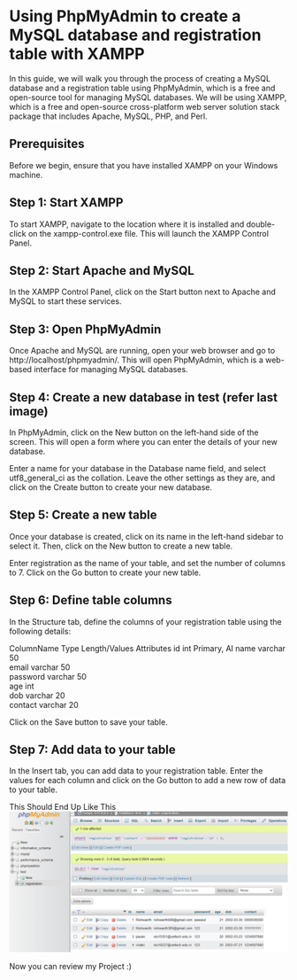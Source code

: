 <h1>Using PhpMyAdmin to create a MySQL database and registration table with XAMPP</h1>
In this guide, we will walk you through the process of creating a MySQL database and a registration table using PhpMyAdmin, which is a free and open-source tool for managing MySQL databases. We will be using XAMPP, which is a free and open-source cross-platform web server solution stack package that includes Apache, MySQL, PHP, and Perl.

<h2>Prerequisites</h2>
Before we begin, ensure that you have installed XAMPP on your Windows machine.

<h2>Step 1: Start XAMPP</h2>
To start XAMPP, navigate to the location where it is installed and double-click on the xampp-control.exe file. This will launch the XAMPP Control Panel.

<h2>Step 2: Start Apache and MySQL</h2>
In the XAMPP Control Panel, click on the Start button next to Apache and MySQL to start these services.

<h2>Step 3: Open PhpMyAdmin</h2>
Once Apache and MySQL are running, open your web browser and go to http://localhost/phpmyadmin/. This will open PhpMyAdmin, which is a web-based interface for managing MySQL databases.

<h2>Step 4: Create a new database in test (refer last image)</h2>
In PhpMyAdmin, click on the New button on the left-hand side of the screen. This will open a form where you can enter the details of your new database.

Enter a name for your database in the Database name field, and select utf8_general_ci as the collation. Leave the other settings as they are, and click on the Create button to create your new database.

<h2>Step 5: Create a new table</h2>
Once your database is created, click on its name in the left-hand sidebar to select it. Then, click on the New button to create a new table.

Enter registration as the name of your table, and set the number of columns to 7. Click on the Go button to create your new table.

<h2>Step 6: Define table columns</h2>
In the Structure tab, define the columns of your registration table using the following details:

ColumnName	Type	  Length/Values	 Attributes
id	         int		                Primary, AI
name	       varchar	   50	
email	       varchar	   50	
password	   varchar	   50	
age	         int		
dob	         varchar	   20	
contact	     varchar	   20	

Click on the Save button to save your table.

<h2>Step 7: Add data to your table</h2>
In the Insert tab, you can add data to your registration table. Enter the values for each column and click on the Go button to add a new row of data to your table.


This Should End Up Like This
<img src="assets/images/registration table structure.png" alt="an image">


Now you can review my Project :)

